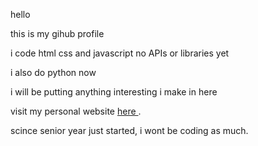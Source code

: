 hello

this is my gihub profile

i code html css and javascript no APIs or libraries yet

i also do python now

i will be putting anything interesting i make in here

visit my personal website <a href="https://9eed.github.io/9EED/"> here </a>.


scince senior year just started, i wont be coding as much.
